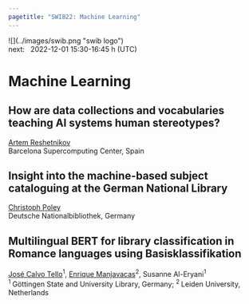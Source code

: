 ```yaml
---
pagetitle: "SWIB22: Machine Learning"
---
```



<div id="top">
<div class="column left">![](../images/swib.png "swib logo")</div>
<div class="column middle">next: &#160; 2022-12-01 15:30-16:45 h <span class="timezone">(UTC)</span></div>
<div class="column right simply-countdown"></div>
</div>

<div id="prog">

# Machine Learning



## How are data collections and vocabularies teaching AI systems human stereotypes?

<u>Artem Reshetnikov</u><br />
Barcelona Supercomputing Center, Spain



## Insight into the machine-based subject cataloguing at the German National Library

<u>Christoph Poley</u><br />
Deutsche Nationalbibliothek, Germany



## Multilingual BERT for library classification in Romance languages using Basisklassifikation

<u>José Calvo Tello</u><sup>1</sup>, <u>Enrique Manjavacas</u><sup>2</sup>, Susanne Al-Eryani<sup>1</sup><br />
<sup>1 </sup>Göttingen State and University Library, Germany; <sup>2 </sup>Leiden University, Netherlands



</div>


<script src="../scripts/simplyCountdown.min.js"></script>
<script>
    simplyCountdown('.simply-countdown', {
            year: 2022, // required
            month: 12, // required
            day: 01, // required
            hours: 15, // Default is 0 [0-23] integer
            minutes: 30, // Default is 0 [0-59] integer
            seconds: 0, // Default is 0 [0-59] integer
            words: { //words displayed into the countdown
                days: { singular: 'day', plural: 'days' },
                hours: { singular: 'hour', plural: 'hours' },
                minutes: { singular: 'minute', plural: 'minutes' },
                seconds: { singular: 'second', plural: 'seconds' }
            },
            plural: true, //use plurals
            inline: false, //set to true to get an inline basic countdown like : 24 days, 4 hours, 2 minutes, 5 seconds
            inlineClass: 'simply-countdown-inline', //inline css span class in case of inline = true
            // in case of inline set to false
            enableUtc: true, //Use UTC or not - default : false
            onEnd: function() { return; }, //Callback on countdown end, put your own function here
            refresh: 1000, // default refresh every 1s
            sectionClass: 'simply-section', //section css class
            amountClass: 'simply-amount', // amount css class
            wordClass: 'simply-word', // word css class
            zeroPad: false,
            countUp: false
    });
</script>

